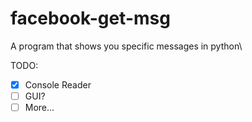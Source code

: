 # facebook-get-msg
A program that shows you specific messages in python\

TODO:
- [x] Console Reader
- [ ] GUI?
- [ ] More...
